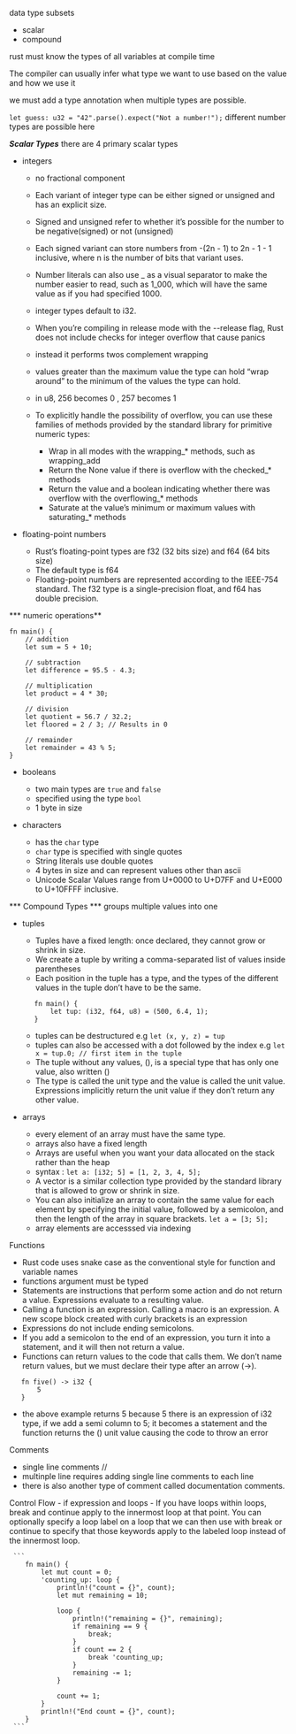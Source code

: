 data type subsets
- scalar
- compound

rust must know the types of all variables at compile time

The compiler can usually infer what type we want to use based on the value and how we use it

we must add a type annotation when multiple types are possible.

`let guess: u32 = "42".parse().expect("Not a number!");` different number types are possible here

***Scalar Types***
there are 4 primary scalar types
- integers
    * no fractional component
    * Each variant of integer type can be either signed or unsigned and has an explicit size.
    * Signed and unsigned refer to whether it’s possible for the number to be negative(signed) or not (unsigned)
    * Each signed variant can store numbers from -(2n - 1) to 2n - 1 - 1 inclusive, where n is the number of bits that variant uses.
    * Number literals can also use _ as a visual separator to make the number easier to read, such as 1_000, which will have the same value as if you had specified 1000.
    * integer types default to i32.
    * When you’re compiling in release mode with the --release flag, Rust does not include checks for integer overflow that cause panics
    * instead it performs twos complement wrapping
    * values greater than the maximum value the type can hold “wrap around” to the minimum of the values the type can hold. 
    * in u8, 256 becomes 0 , 257 becomes 1
    * To explicitly handle the possibility of overflow, you can use these families of methods provided by the standard library for primitive numeric types:

        -  Wrap in all modes with the wrapping_* methods, such as wrapping_add
        - Return the None value if there is overflow with the checked_* methods
        - Return the value and a boolean indicating whether there was overflow with the overflowing_* methods
        - Saturate at the value’s minimum or maximum values with saturating_* methods


- floating-point numbers
    * Rust’s floating-point types are f32 (32 bits size) and f64 (64 bits size)
    * The default type is f64
    * Floating-point numbers are represented according to the IEEE-754 standard. The f32 type is a single-precision float, and f64 has double precision.

*** numeric operations**
```
fn main() {
    // addition
    let sum = 5 + 10;

    // subtraction
    let difference = 95.5 - 4.3;

    // multiplication
    let product = 4 * 30;

    // division
    let quotient = 56.7 / 32.2;
    let floored = 2 / 3; // Results in 0

    // remainder
    let remainder = 43 % 5;
}
```
- booleans
    * two main types are `true` and `false`
    * specified using the type `bool`
    * 1 byte in size

- characters
    * has the `char` type
    * `char` type is specified with single quotes
    * String literals use double quotes
    * 4 bytes in size and can represent values other than ascii
    * Unicode Scalar Values range from U+0000 to U+D7FF and U+E000 to U+10FFFF inclusive.


*** Compound Types ***
groups multiple values into one
 - tuples
    - Tuples have a fixed length: once declared, they cannot grow or shrink in size.
    - We create a tuple by writing a comma-separated list of values inside parentheses
    - Each position in the tuple has a type, and the types of the different values in the tuple don’t have to be the same.
     ```
        fn main() {
            let tup: (i32, f64, u8) = (500, 6.4, 1);
        }
    ```
    - tuples can be destructured e.g `let (x, y, z) = tup`
    - tuples can also be accessed with a dot followed by the index e.g `let x = tup.0; // first item in the tuple`
    - The tuple without any values, (), is a special type that has only one value, also written ()
    -  The type is called the unit type and the value is called the unit value. Expressions implicitly return the unit value if they don’t return any other value.
    
 - arrays
    - every element of an array must have the same type. 
    - arrays also have a fixed length
    - Arrays are useful when you want your data allocated on the stack rather than the heap
    - syntax : `let a: [i32; 5] = [1, 2, 3, 4, 5];`
    - A vector is a similar collection type provided by the standard library that is allowed to grow or shrink in size.
    - You can also initialize an array to contain the same value for each element by specifying the initial value, followed by a semicolon, and then the length of the array in square brackets. `let a = [3; 5];`
    - array elements are accesssed via indexing


Functions
 - Rust code uses snake case as the conventional style for function and variable names
 - functions argument must be typed
 - Statements are instructions that perform some action and do not return a value. Expressions evaluate to a resulting value.
 - Calling a function is an expression. Calling a macro is an expression. A new scope block created with curly brackets is an expression
 - Expressions do not include ending semicolons.
 - If you add a semicolon to the end of an expression, you turn it into a statement, and it will then not return a value.
 - Functions can return values to the code that calls them. We don’t name return values, but we must declare their type after an arrow (->).
 ```
    fn five() -> i32 {
        5
    }
 ```
 - the above example returns 5 because 5 there is an expression of i32 type, if we add a semi column to 5; it becomes a statement and the function returns the () unit value causing the code to throw an error


 Comments
  - single line comments //
  - multinple line requires adding single line comments to each line
  - there is also another type of comment called documentation comments.

  Control Flow
     - if expression and loops
     - If you have loops within loops, break and continue apply to the innermost loop at that point. You can optionally specify a loop label on a loop that we can then use with break or continue to specify that those keywords apply to the labeled loop instead of the innermost loop.

     ```
        fn main() {
            let mut count = 0;
            'counting_up: loop {
                println!("count = {}", count);
                let mut remaining = 10;

                loop {
                    println!("remaining = {}", remaining);
                    if remaining == 9 {
                        break;
                    }
                    if count == 2 {
                        break 'counting_up;
                    }
                    remaining -= 1;
                }

                count += 1;
            }
            println!("End count = {}", count);
        }
     ```
